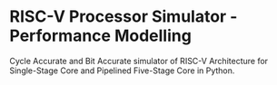 # RISC-V Processor Simulator - Performance Modelling

Cycle Accurate and Bit Accurate simulator of RISC-V Architecture for Single-Stage Core and Pipelined Five-Stage Core in Python.